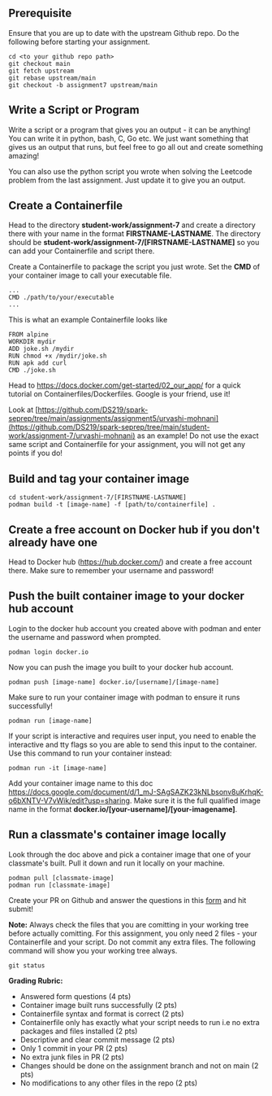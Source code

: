 ## Prerequisite

Ensure that you are up to date with the upstream Github repo. Do the following before starting your assignment.

```
cd <to your github repo path>
git checkout main
git fetch upstream
git rebase upstream/main
git checkout -b assignment7 upstream/main
```

## Write a Script or Program

Write a script or a program that gives you an output - it can be anything! You can write it in python, bash, C, Go etc.
We just want something that gives us an output that runs, but feel free to go all out and create something amazing!

You can also use the python script you wrote when solving the Leetcode problem from the last assignment. Just update it to give you an output.

## Create a Containerfile

Head to the directory **student-work/assignment-7** and create a directory there with your name in the format **FIRSTNAME-LASTNAME**.
The directory should be **student-work/assignment-7/[FIRSTNAME-LASTNAME]** so you can add your Containerfile and script there.


Create a Containerfile to package the script you just wrote. Set the **CMD** of your container image to call your executable file.

```
...
CMD ./path/to/your/executable
...
```

This is what an example Containerfile looks like
```
FROM alpine
WORKDIR mydir
ADD joke.sh /mydir
RUN chmod +x /mydir/joke.sh
RUN apk add curl
CMD ./joke.sh
```
Head to https://docs.docker.com/get-started/02_our_app/ for a quick tutorial on Containerfiles/Dockerfiles. Google is your friend, use it!

Look at [https://github.com/DS219/spark-seprep/tree/main/assignments/assignment5/urvashi-mohnani](https://github.com/DS219/spark-seprep/tree/main/student-work/assignment-7/urvashi-mohnani) as an example!
Do not use the exact same script and Containerfile for your assignment, you will not get any points if you do!

## Build and tag your container image

```
cd student-work/assignment-7/[FIRSTNAME-LASTNAME]
podman build -t [image-name] -f [path/to/containerfile] .
```

## Create a free account on Docker hub if you don't already have one

Head to Docker hub (https://hub.docker.com/) and create a free account there. Make sure to remember your username and password!

## Push the built container image to your docker hub account

Login to the docker hub account you created above with podman and enter the username and password when prompted.
```
podman login docker.io
```

Now you can push the image you built to your docker hub account.
```
podman push [image-name] docker.io/[username]/[image-name]
```

Make sure to run your container image with podman to ensure it runs successfully!
```
podman run [image-name]
```
If your script is interactive and requires user input, you need to enable the interactive and tty flags so you are able to send this input to the container. Use this command to run your container instead:
```
podman run -it [image-name]
```

Add your container image name to this doc https://docs.google.com/document/d/1_mJ-SAgSAZK23kNLbsonv8uKrhqK-o6bXNTV-V7vWik/edit?usp=sharing.
Make sure it is the full qualified image name in the format **docker.io/[your-username]/[your-imagename]**.

## Run a classmate's container image locally

Look through the doc above and pick a container image that one of your classmate's built. Pull it down and run it locally on your machine.

```
podman pull [classmate-image]
podman run [classmate-image]
```

Create your PR on Github and answer the questions in this [form](https://forms.gle/WS8W7bo9tEEoDtTf8) and hit submit!

**Note:** Always check the files that you are comitting in your working tree before actually comitting. For this assignment, you only need 2
files - your Containerfile and your script. Do not commit any extra files. The following command will show you your working tree always.
```
git status
```

**Grading Rubric:**
- Answered form questions (4 pts)
- Container image built runs successfully (2 pts)
- Containerfile syntax and format is correct (2 pts)
- Containerfile only has exactly what your script needs to run i.e no extra packages and files installed (2 pts)
- Descriptive and clear commit message (2 pts)
- Only 1 commit in your PR (2 pts)
- No extra junk files in PR (2 pts)
- Changes should be done on the assignment branch and not on main (2 pts)
- No modifications to any other files in the repo (2 pts)
